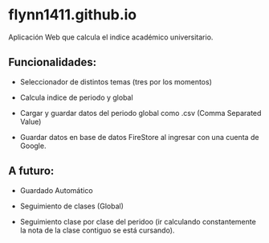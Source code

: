 # flynn1411.github.io

Aplicación Web que calcula el indice académico universitario.

## Funcionalidades:

- Seleccionador de distintos temas (tres por los momentos)

- Calcula indice de periodo y global

- Cargar y guardar datos del periodo global como .csv (Comma Separated Value)

- Guardar datos en base de datos FireStore al ingresar con una cuenta de Google.

## A futuro:

- Guardado Automático

- Seguimiento de clases (Global)

- Seguimiento clase por clase del peridoo (ir calculando constantemente la nota de la clase contiguo se está cursando).